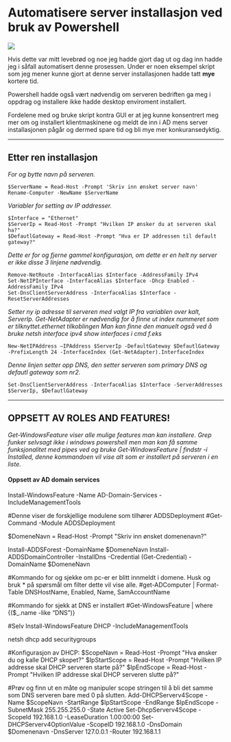 # Automatisere server installasjon ved bruk av Powershell
![](https://i0.wp.com/blogit.create.pt/wp-content/uploads/2017/02/powershell-cim_1.jpg?fit=1118%2C628&ssl=1)

Hvis dette var mitt levebrød og noe jeg hadde gjort dag ut og dag inn hadde jeg i såfall automatisert denne prosessen.
Under er noen eksempel skript som jeg mener kunne gjort at denne server installasjonen hadde tatt **mye** kortere tid.

Powershell hadde også vært nødvendig om serveren bedriften ga meg i oppdrag og installere
ikke hadde desktop enviroment installert.

Fordelene med og bruke skript kontra GUI er at jeg kunne konsentrert meg mer om og installert
klientmaskinene og meldt de inn i AD mens server installasjonen pågår og dermed spare tid og bli mye mer konkuransedyktig.

---
## Etter ren installasjon  ##

*For og bytte navn på serveren.*
```{PowerShell}
$ServerName = Read-Host -Prompt 'Skriv inn ønsket server navn'
Rename-Computer -NewName $ServerName
```

*Variabler for setting av IP addresser.*
```
$Interface = "Ethernet"
$ServerIp = Read-Host -Prompt "Hvilken IP ønsker du at serveren skal ha?"
$DefautlGateway = Read-Host -Prompt "Hva er IP addressen til default gateway?"
```

*Dette er for og fjerne gammel konfigurasjon, om dette er en helt ny server er ikke disse 3 linjene nødvendig.*
```
Remove-NetRoute -InterfaceAlias $Interface -AddressFamily IPv4
Set-NetIPInterface -InterfaceAlias $Interface -Dhcp Enabled -AddressFamily IPv4
Set-DnsClientServerAddress -InterfaceAlias $Interface -ResetServerAddresses
```

*Setter ny ip adresse til serveren med valgt IP fra variablen over kalt, ServerIp.*
*Get-NetAdapter er nødvendig for å finne ut index nummeret som er tilknyttet.ethernet tilkoblingen*
*Man kan finne den manuelt også ved å bruke netsh interface ipv4 show interfaces i cmd f.eks*
```
New-NetIPAddress –IPAddress $ServerIp -DefaultGateway $DefautlGateway -PrefixLength 24 -InterfaceIndex (Get-NetAdapter).InterfaceIndex
```

*Denne linjen setter opp DNS, den setter serveren som primary DNS og defautl gateway som nr2.*
```
Set-DnsClientServerAddress -InterfaceAlias $Interface -ServerAddresses $ServerIp, $DefautlGateway
```

---

## OPPSETT AV ROLES AND FEATURES! ##

*Get-WindowsFeature viser alle mulige features man kan installere.*
*Grep funker selvsagt ikke i windows powershell men man kan få samme funksjonalitet med pipes ved og bruke*
*Get-WindowsFeature | findstr -i Installed, denne kommandoen vil vise alt som er installert på serveren i en liste.*

#### Oppsett av AD domain services ####
Install-WindowsFeature -Name AD-Domain-Services -IncludeManagementTools

#Denne viser de forskjellige modulene som tilhører ADDSDeployment
#Get-Command -Module ADDSDeployment

$DomeneNavn = Read-Host -Prompt "Skriv inn ønsket domenenavn?"

Install-ADDSForest -DomainName $DomeneNavn
Install-ADDSDomainController -InstallDns -Credential (Get-Credential) -DomainName $DomeneNavn


#Kommando for og sjekke om pc-er er blitt innmeldt i domene. Husk og bruk * på spørsmål om filter dette vil vise alle.
#get-ADComputer | Format-Table DNSHostName, Enabled, Name, SamAccountName

#Kommando for sjekk at DNS er installert
#Get-WindowsFeature | where {($_.name -like “DNS”)}


#Selv
Install-WindowsFeature DHCP -IncludeManagementTools

netsh dhcp add securitygroups


#Konfigurasjon av DHCP:
$ScopeNavn = Read-Host -Prompt "Hva ønsker du og kalle DHCP skopet?"
$IpStartScope = Read-Host -Prompt "Hvilken IP addresse skal DHCP serveren starte på?"
$IpEndScope = Read-Host -Prompt "Hvilken IP addresse skal DHCP serveren slutte på?"

#Prøv og finn ut en måte og manipuler scope stringen til å bli det samme som DNS serveren bare med 0 på slutten.
Add-DHCPServerv4Scope -Name $ScopeNavn -StartRange $IpStartScope -EndRange $IpEndScope -SubnetMask 255.255.255.0 -State Active
Set-DhcpServerv4Scope -ScopeId 192.168.1.0 -LeaseDuration 1.00:00:00
Set-DHCPServerv4OptionValue -ScopeID 192.168.1.0 -DnsDomain $Domenenavn -DnsServer 127.0.0.1 -Router 192.168.1.1



